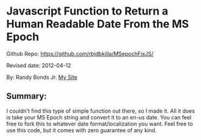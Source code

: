 # Javascript Function to Return a Human Readable Date From the MS Epoch

Github Repo: https://github.com/rbjdbkilla/MSepochFixJS/

Revised date: 2012-04-12

By: Randy Bonds Jr. [My Site](http://www.rbjdesigns.com/)

## Summary: 
I couldn't find this type of simple function out there, so I made it. All it does is take your MS Epoch string and convert it to an en-us date. You can feel free to fork this to whatever date format/localization you want. 
Feel free to use this code, but it comes with zero guarantee of any kind. 
